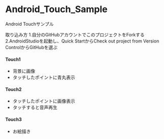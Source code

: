 # Android_Touch_Sample
Android Touchサンプル

取り込み方
1.自分のGitHubアカウントでこのプロジェクトをForkする  
2.AndroidStudioを起動し、Quick StartからCheck out project from Version ControlからGitHubを選ぶ  

#### Touch1  
- 背景に画像
- タッチしたポイントに青丸表示

#### Touch2 
- タッチしたポイントに画像表示
- タッチすると音声再生

#### Touch3
- お絵描き
